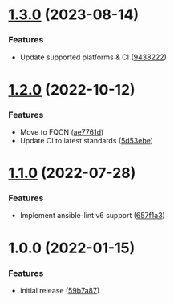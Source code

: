 # [1.3.0](https://github.com/de-it-krachten/ansible-role-acl/compare/v1.2.0...v1.3.0) (2023-08-14)


### Features

* Update supported platforms & CI ([9438222](https://github.com/de-it-krachten/ansible-role-acl/commit/94382221c3b92969f0ba76f6fe487e84d0932599))

# [1.2.0](https://github.com/de-it-krachten/ansible-role-acl/compare/v1.1.0...v1.2.0) (2022-10-12)


### Features

* Move to FQCN ([ae7761d](https://github.com/de-it-krachten/ansible-role-acl/commit/ae7761d2d6ad38cdd5c89e3911efca8326081c24))
* Update CI to latest standards ([5d53ebe](https://github.com/de-it-krachten/ansible-role-acl/commit/5d53ebe2fe602332a351312990306f271431b4ea))

# [1.1.0](https://github.com/de-it-krachten/ansible-role-acl/compare/v1.0.0...v1.1.0) (2022-07-28)


### Features

* Implement ansible-lint v6 support ([657f1a3](https://github.com/de-it-krachten/ansible-role-acl/commit/657f1a332d45daca8a159bae2041d88c3f0e3719))

# 1.0.0 (2022-01-15)


### Features

* initial release ([59b7a87](https://github.com/de-it-krachten/ansible-role-acl/commit/59b7a87aae55b1927840735a8fc3a03160715d32))
